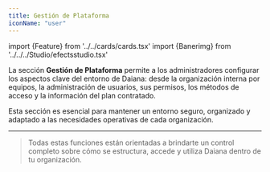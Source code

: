 ```yaml
---
title: Gestión de Plataforma
iconName: "user"
---
```

import {Feature} from '../../cards/cards.tsx'
import {Banerimg} from '../../../Studio/efectsstudio.tsx'


<Banerimg img="gestion/index.gif" />

La sección **Gestión de Plataforma** permite a los administradores configurar los aspectos clave del entorno de Daiana: desde la organización interna por equipos, la administración de usuarios, sus permisos, los métodos de acceso y la información del plan contratado.

Esta sección es esencial para mantener un entorno seguro, organizado y adaptado a las necesidades operativas de cada organización.

---

<div className="row">
<Feature title="Equipos" description="Organizá tus usuarios en grupos funcionales. Podés ver, editar o eliminar equipos, asignar o remover usuarios, y gestionar los agentes vinculados" link="/docs/Plataforma/gestion/equipo" icon="users" />

<Feature title="Usuarios" description="Visualizá y gestioná a todos los usuarios registrados. Podés editar sus datos, cambiar roles, modificar contraseñas, eliminar usuarios o agregar nuevos mediante invitación." link="/docs/Plataforma/gestion/usuarios" icon="user" />

<Feature title="Roles" description="Definí diferentes niveles de acceso y comportamiento en la plataforma. Podés configurar la página de inicio por rol, asignar permisos específicos y restringir secciones visibles." link="/docs/Plataforma/gestion/rol" icon="user" />

<Feature title="Acceso" description="Seleccioná los métodos de autenticación habilitados (correo, Google SSO), y gestioná opciones como creación de cuentas o restauración de contraseña." link="/docs/Plataforma/gestion/equipo" icon="lock" />

</div>

> Todas estas funciones están orientadas a brindarte un control completo sobre cómo se estructura, accede y utiliza Daiana dentro de tu organización.
